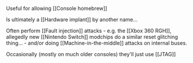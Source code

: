 Useful for allowing [[Console homebrew]]

Is ultimately a [[Hardware implant]] by another name...

Often perform [[Fault injection]] attacks - e.g. the [[Xbox 360 RGH]], allegedly new [[Nintendo Switch]] modchips do a similar reset glitching thing... - and/or doing [[Machine-in-the-middle]] attacks on internal buses.

Occasionally (mostly on much older consoles) they'll just use [[JTAG]]